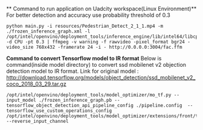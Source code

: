** Command to run application on Uadcity workspace(Linux Environment)**
For better detection and accuracy use probability threshold of 0.3
```
python main.py -i resources/Pedestrian_Detect_2_1_1.mp4 -m ./frozen_inference_graph.xml -l /opt/intel/openvino/deployment_tools/inference_engine/lib/intel64/libcpu_extension_sse4.so -d CPU -pt 0.3 | ffmpeg -v warning -f rawvideo -pixel_format bgr24 -video_size 768x432 -framerate 24 -i - http://0.0.0.0:3004/fac.ffm
```
**Command to convert Tensorflow model to IR format**
 Below is command(inside model directory) to convert ssd mobilenet v2 objection detection model to IR format. Link for original model : http://download.tensorflow.org/models/object_detection/ssd_mobilenet_v2_coco_2018_03_29.tar.gz
 
 ```
 /opt/intel/openvino/deployment_tools/model_optimizer/mo_tf.py --input_model ./frozen_inference_graph.pb --tensorflow_object_detection_api_pipeline_config ./pipeline.config  --tensorflow_use_custom_operations_config  /opt/intel/openvino/deployment_tools/model_optimizer/extensions/front/tf/ssd_v2_support.json  --reverse_input_channel 
 ```
 
